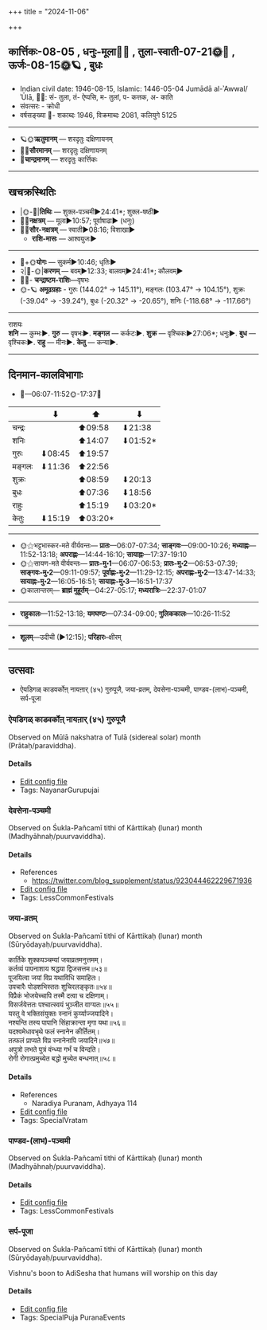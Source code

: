 +++
title = "2024-11-06"

+++
## कार्त्तिकः-08-05  ,  धनुः-मूला🌛🌌  ,  तुला-स्वाती-07-21🌞🌌  ,  ऊर्जः-08-15🌞🪐  ,  बुधः
- Indian civil date: 1946-08-15, Islamic: 1446-05-04 Jumādā al-ʾAwwal/ʾŪlā, 🌌🌞: सं- तुला, तं- ऐप्पसि, म- तुलां, प- कत्तक, अ- काति
- संवत्सरः - क्रोधी
- वर्षसङ्ख्या 🌛- शकाब्दः 1946, विक्रमाब्दः 2081, कलियुगे 5125
___________________
- 🪐🌞**ऋतुमानम्** — शरदृतुः दक्षिणायनम्
- 🌌🌞**सौरमानम्** — शरदृतुः दक्षिणायनम्
- 🌛**चान्द्रमानम्** — शरदृतुः कार्त्तिकः
___________________


## खचक्रस्थितिः
- |🌞-🌛|**तिथिः** — शुक्ल-पञ्चमी►24:41*; शुक्ल-षष्ठी►  
- 🌌🌛**नक्षत्रम्** — मूला►10:57; पूर्वाषाढा► (धनुः)  
- 🌌🌞**सौर-नक्षत्रम्** — स्वाती►08:16; विशाखा►  
  - **राशि-मासः** — आश्वयुजः► 
___________________
- 🌛+🌞**योगः** — सुकर्म►10:46; धृतिः►  
- २|🌛-🌞|**करणम्** — बवम्►12:33; बालवम्►24:41*; कौलवम्►  
- 🌌🌛- **चन्द्राष्टम-राशिः**—वृषभः  
- 🌞-🪐 **अमूढग्रहाः** - गुरुः (144.02° → 145.11°), मङ्गलः (103.47° → 104.15°), शुक्रः (-39.04° → -39.24°), बुधः (-20.32° → -20.65°), शनिः (-118.68° → -117.66°)
___________________
राशयः  
**शनि** — कुम्भः►. **गुरु** — वृषभः►. **मङ्गल** — कर्कटः►. **शुक्र** — वृश्चिकः►27:06*; धनुः►. **बुध** — वृश्चिकः►. **राहु** — मीनः►. **केतु** — कन्या►. 
___________________


## दिनमान-कालविभागाः
- 🌅—06:07-11:52🌞-17:37🌇  

|      |⬇     |⬆     |⬇     |
|------|-----|-----|------|
|चन्द्रः|     |⬆09:58 |⬇21:38 |
|शनिः   |     |⬆14:07 |⬇01:52*|
|गुरुः  |⬇08:45 |⬆19:57 |     |
|मङ्गलः |⬇11:36 |⬆22:56 |     |
|शुक्रः |     |⬆08:59 |⬇20:13 |
|बुधः   |     |⬆07:36 |⬇18:56 |
|राहुः  |     |⬆15:19 |⬇03:20*|
|केतुः  |⬇15:19 |⬆03:20*|     |
___________________
- 🌞⚝भट्टभास्कर-मते वीर्यवन्तः— **प्रातः**—06:07-07:34; **साङ्गवः**—09:00-10:26; **मध्याह्नः**—11:52-13:18; **अपराह्णः**—14:44-16:10; **सायाह्नः**—17:37-19:10  
- 🌞⚝सायण-मते वीर्यवन्तः— **प्रातः-मु॰1**—06:07-06:53; **प्रातः-मु॰2**—06:53-07:39; **साङ्गवः-मु॰2**—09:11-09:57; **पूर्वाह्णः-मु॰2**—11:29-12:15; **अपराह्णः-मु॰2**—13:47-14:33; **सायाह्नः-मु॰2**—16:05-16:51; **सायाह्नः-मु॰3**—16:51-17:37  
- 🌞कालान्तरम्— **ब्राह्मं मुहूर्तम्**—04:27-05:17; **मध्यरात्रिः**—22:37-01:07  
___________________
- **राहुकालः**—11:52-13:18; **यमघण्टः**—07:34-09:00; **गुलिककालः**—10:26-11:52  
___________________
- **शूलम्**—उदीची (►12:15); **परिहारः**–क्षीरम्  
___________________

## उत्सवाः
- ऐयडिगळ् काडवर्कोऩ् नायऩार् (४५) गुरुपूजै, जया-व्रतम्, देवसेना-पञ्चमी, पाण्डव-(लाभ)-पञ्चमी, सर्प-पूजा
### ऐयडिगळ् काडवर्कोऩ् नायऩार् (४५) गुरुपूजै

Observed on Mūlā nakshatra of Tulā (sidereal solar) month (Prātaḥ/paraviddha). 



#### Details
- [Edit config file](https://github.com/jyotisham/adyatithi/blob/master/mahApuruSha/nAyanAr/sidereal_solar_month/nakshatra/07/19/aiyaDigaL_kADavarkOn2_nAyan2Ar_%2845%29_gurupUjai.toml)
- Tags: NayanarGurupujai


### देवसेना-पञ्चमी

Observed on Śukla-Pañcamī tithi of Kārttikaḥ (lunar) month (Madhyāhnaḥ/puurvaviddha). 



#### Details
- References
  - https://twitter.com/blog_supplement/status/923044462229671936
- [Edit config file](https://github.com/jyotisham/adyatithi/blob/master/general/lunar_month/tithi/08/05/dEvasEnA~paJcamI.toml)
- Tags: LessCommonFestivals


### जया-व्रतम्

Observed on Śukla-Pañcamī tithi of Kārttikaḥ (lunar) month (Sūryōdayaḥ/puurvaviddha). 

कार्तिके शुक्कपञ्चम्यां जयाव्रतमनुत्तमम्।  
कर्तव्यं पापनाशाय श्रद्धया द्विजसत्तम॥५३॥  
पूजयित्वा जयां विप्र यथाविधि समाहितः।  
उपचारैः पोडशभिस्ततः शुचिरलङ्कृतः॥५४॥  
विप्रैकं भोजयेच्चापि तस्मै दत्वा च दक्षिणाम्।  
विसर्जयेत्ततः पश्चात्स्वयं भुञ्जीत वाग्यतः॥५५॥  
यस्तु वे भक्तिसंयुक्तः स्नानं कुर्य्याज्जयादिने।  
नश्यन्ति तस्य पापानि सिंहाक्रान्ता मृगा यथा॥५६॥  
यदश्वमेधावभृथे फलं स्नानेन कीर्तितम्।  
तत्फलं प्राप्यते विप्र स्नानेनापि जयादिने॥५७॥  
अपुत्रो लभते पुत्रं वंन्ध्या गर्भं च विन्दति।  
रोगी रोगात्प्रमुच्येत बद्धो मुच्येत बन्धनात्॥५८॥



#### Details
- References
  - Naradiya Puranam, Adhyaya 114
- [Edit config file](https://github.com/jyotisham/adyatithi/blob/master/general/lunar_month/tithi/08/05/jayA-vratam.toml)
- Tags: SpecialVratam


### पाण्डव-(लाभ)-पञ्चमी

Observed on Śukla-Pañcamī tithi of Kārttikaḥ (lunar) month (Madhyāhnaḥ/puurvaviddha). 



#### Details
- [Edit config file](https://github.com/jyotisham/adyatithi/blob/master/general/lunar_month/tithi/08/05/pANDava~%28lAbha%29-paJcamI.toml)
- Tags: LessCommonFestivals


### सर्प-पूजा

Observed on Śukla-Pañcamī tithi of Kārttikaḥ (lunar) month (Sūryōdayaḥ/puurvaviddha). 

Vishnu's boon to AdiSesha that humans will worship on this day

#### Details
- [Edit config file](https://github.com/jyotisham/adyatithi/blob/master/devatA/misc-fauna/lunar_month/tithi/08/05/sarpa-pUjA~2.toml)
- Tags: SpecialPuja PuranaEvents


